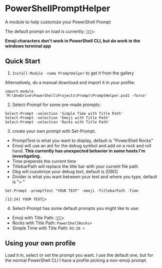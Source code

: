 # PowerShellPromptHelper
A module to help customize your PowerShell Prompt

The default prompt on load is currently: `💪🐚🤘>`

**Emoji characters don't work in PowerShell CLI, but do work in the windows terminal app**

## Quick Start 
1. `Install-Module -name PromptHelper` to get it from the gallery

  Alternatively, do a manual download and import it in your profile:
  
  `import-module 'M:\OneDrive\PowerShell\Projects\Prompt\PromptHelper.psd1 -force'`
  
2. Select-Prompt for some pre-made prompts:
```
Select-Prompt -selection 'Simple Time with Title Path'
Select-Prompt -selection 'Emoji with Title Path'
Select-Prompt -selection 'Rocks with Title Path'
```
3. create your own prompt with Set-Prompt. 
  - PromptText is what you want to display, default is "PowerShell Rocks"
  - Emoji will use an ant for the debug symbol and add on a rock and roll hand. **This currently has unexpected behavior in some hosts I'm investigating.** 
  - Time prepends the current time
  - TitlebarPath will replace the title bar with your current file path
  - Dbg will cusotmize your debug text, default is [DBG] 
  - Divider is what you want between your text and where you type, default is "> "
  
  
```
Set-Prompt -promptText "YOUR TEXT" -emoji -TitlebarPath -Time

[12:24] YOUR TEXT🤘>
```

4. Select-Prompt has some default prompts you might like to use:
  - Emoji with Title Path: `💪🐚🤘>`
  - Rocks with Title Path: `PowerShellRocks> `
  - Simple Time with Title Path: `03:26 > `
  
  ## Using your own profile
  Load it in, select or set the prompt you want. I use the default one, but for the normal PowerShell CLI I have a profile picking a non-emoji prompt. 
